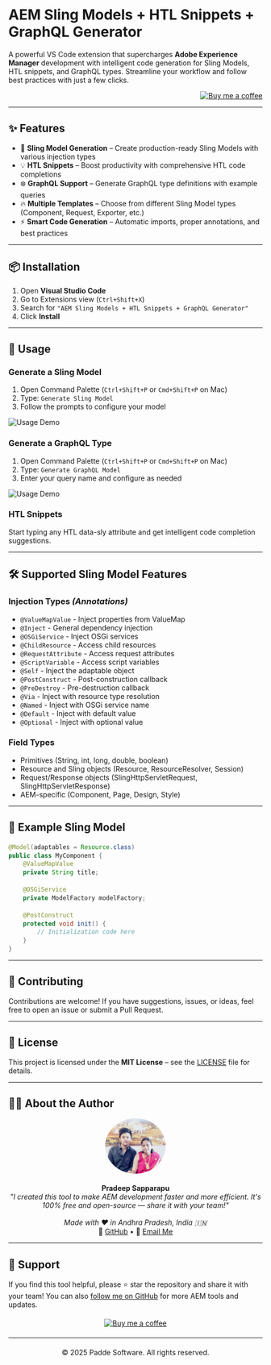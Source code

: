 # AEM Sling Models + HTL Snippets + GraphQL Generator

A powerful VS Code extension that supercharges **Adobe Experience Manager** development with intelligent code generation for Sling Models, HTL snippets, and GraphQL types. Streamline your workflow and follow best practices with just a few clicks.

<div align="right">
<a href="https://www.buymeacoffee.com/FilesCompareMaster"><img src="https://img.buymeacoffee.com/button-api/?text=Buy+me+a+coffee&emoji=😍&slug=FilesCompareMaster&button_colour=BD5FFF&font_colour=ffffff&font_family=Poppins&outline_colour=000000&coffee_colour=FFDD00" width="150" title="Buy me a coffee"></a>
</div>

---

## ✨ Features

- 🚀 **Sling Model Generation** – Create production-ready Sling Models with various injection types
- 💡 **HTL Snippets** – Boost productivity with comprehensive HTL code completions
- ❄️ **GraphQL Support** – Generate GraphQL type definitions with example queries
- 🔥 **Multiple Templates** – Choose from different Sling Model types (Component, Request, Exporter, etc.)
- ⚡ **Smart Code Generation** – Automatic imports, proper annotations, and best practices

---

## 📦 Installation

1. Open **Visual Studio Code**
2. Go to Extensions view (`Ctrl+Shift+X`)
3. Search for `"AEM Sling Models + HTL Snippets + GraphQL Generator"`
4. Click **Install**

---

## 🚀 Usage

### Generate a Sling Model

1. Open Command Palette (`Ctrl+Shift+P` or `Cmd+Shift+P` on Mac)
2. Type: `Generate Sling Model`
3. Follow the prompts to configure your model

![Usage Demo](images/Sling.gif)

### Generate a GraphQL Type

1. Open Command Palette (`Ctrl+Shift+P` or `Cmd+Shift+P` on Mac)
2. Type: `Generate GraphQL Model`
3. Enter your query name and configure as needed

![Usage Demo](images/graphql.gif)

### HTL Snippets

Start typing any HTL data-sly attribute and get intelligent code completion suggestions.

---

## 🛠 Supported Sling Model Features

### Injection Types *(Annotations)*

- `@ValueMapValue` - Inject properties from ValueMap
- `@Inject` - General dependency injection
- `@OSGiService` - Inject OSGi services
- `@ChildResource` - Access child resources
- `@RequestAttribute` - Access request attributes
- `@ScriptVariable` - Access script variables
- `@Self` - Inject the adaptable object
- `@PostConstruct` - Post-construction callback
- `@PreDestroy` - Pre-destruction callback
- `@Via` - Inject with resource type resolution
- `@Named` - Inject with OSGi service name
- `@Default` - Inject with default value
- `@Optional` - Inject with optional value

### Field Types

- Primitives (String, int, long, double, boolean)
- Resource and Sling objects (Resource, ResourceResolver, Session)
- Request/Response objects (SlingHttpServletRequest, SlingHttpServletResponse)
- AEM-specific (Component, Page, Design, Style)

---

## 📝 Example Sling Model

```java
@Model(adaptables = Resource.class)
public class MyComponent {
    @ValueMapValue
    private String title;
  
    @OSGiService
    private ModelFactory modelFactory;
  
    @PostConstruct
    protected void init() {
        // Initialization code here
    }
}
```

---

## 🤝 Contributing

Contributions are welcome! If you have suggestions, issues, or ideas, feel free to open an issue or submit a Pull Request.

---

## 📄 License

This project is licensed under the **MIT License** – see the [LICENSE](LICENSE) file for details.

---

## 👨‍💻 About the Author

<p align="center">
  <img src="images/vscode.jpeg" width="120" style="border-radius: 50%" alt="Pradeep Sapparapu"><br><br>
  <strong>Pradeep Sapparapu</strong><br>
  <i>"I created this tool to make AEM development faster and more efficient. It's 100% free and open-source — share it with your team!"</i><br><br>
  <i>Made with ❤️ in Andhra Pradesh, India 🇮🇳</i><br>
  🔗 <a href="https://github.com/PRADEEP0573">GitHub</a> • 
  📧 <a href="mailto:your@email.com">Email Me</a>  
</p>

---

## 🙏 Support

If you find this tool helpful, please ⭐ star the repository and share it with your team!
You can also [follow me on GitHub](https://github.com/PRADEEP0573/AEM-Component-Clientlib-Generator) for more AEM tools and updates.

<div style="text-align: center; margin: 20px 0;">
<a href="https://www.buymeacoffee.com/FilesCompareMaster"><img src="https://img.buymeacoffee.com/button-api/?text=Buy+me+a+coffee&emoji=😍&slug=FilesCompareMaster&button_colour=BD5FFF&font_colour=ffffff&font_family=Poppins&outline_colour=000000&coffee_colour=FFDD00" width="200" title="Buy me a coffee"></a>
</div>

---

<div style="text-align: center; margin: 20px 0;">© 2025 Padde Software. All rights reserved.</div>
